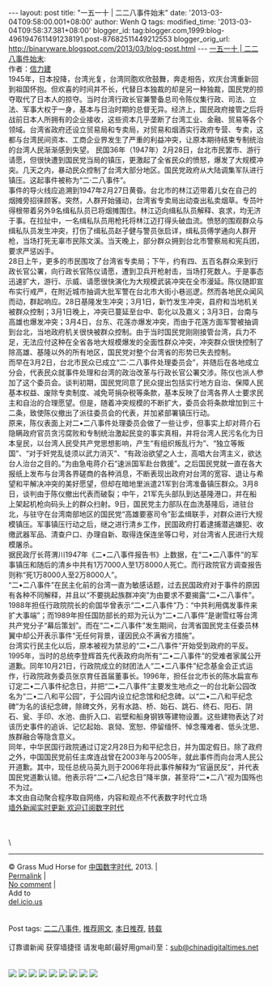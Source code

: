 --- layout: post title: "一五一十 | 二二八事件始末" date:
'2013-03-04T09:58:00.001+08:00' author: Wenh Q tags: modified\_time:
'2013-03-04T09:58:37.381+08:00' blogger\_id:
tag:blogger.com,1999:blog-4961947611491238191.post-87682511449212553
blogger\_orig\_url:
http://binaryware.blogspot.com/2013/03/blog-post.html --- [一五一十 |
二二八事件始末](http://feedproxy.google.com/~r/chinagfwblog/~3/VaLyN_YiEvc/):
\
作者：[信力建](http://www.my1510.cn/author.php?xinlijian)\
1945年，日本投降，台湾光复，台湾同胞欢欣鼓舞，奔走相告，欢庆台湾重新回到祖国怀抱。但欢喜的时间并不长，代替日本独裁的却是另一种独裁，国民党的掠夺取代了日本人的掠夺。当时台湾行政长官兼警备总司令陈仪集行政、司法、立法、军事大权于一身，基本与日治时期的总督无异。经济上，国民政府接管之后将战前日本人所拥有的企业接收，这些资本几乎垄断了台湾工业、金融、贸易等各个领域。台湾省政府还设立贸易局和专卖局，对贸易和烟酒实行政府专营、专卖，这都与台湾民间资本、工商企业界发生了严重的利益冲突，让原本期待结束专制统治的台湾人民渐渐感到失望。
民国36年（1947年）2月28日，台北市民罢市、游行请愿，但很快遭到国民党当局的镇压，更激起了全省民众的愤怒，爆发了大规模冲突。几天之内，暴动民众控制了台湾大部分地区。国民党政府从大陆调集军队进行镇压。这起事件被称为“二·二八事件”。\
事件的导火线应追溯到1947年2月27日黄昏。台北市的林江迈带着儿女在自己的烟摊旁招徕顾客。突然，人群开始骚动，台湾省专卖局出动查出私卖烟草。专员叶得根带着另外9名缉私队员已将烟摊围住。林江迈向缉私队员解释、哀求，均无济于事。在拉扯中，一名缉私队员用枪托将林江迈打得头破血流。愤怒的围观群众与缉私队员发生冲突，打伤了缉私员赵子健与警员张启详，缉私员傅学通向人群开枪，当场打死无辜市民陈文溪。当天晚上，部分群众拥到台北市警察局和宪兵团，要求严惩凶手。\
28日上午，更多的市民围攻了台湾省专卖局；下午，约有四、五百名群众来到行政长官公署，向行政长官陈仪请愿，遭到卫兵开枪射击，当场打死数人。于是事态迅速扩大，游行、示威、请愿很快演化为大规模武装冲突在全市漫延。陈仪随即宣布实行戒严，在附近城市抽调大批军警在台北市大街小巷巡逻。然而各地民众闻风而动，群起响应。28日基隆发生冲突；3月1日，新竹发生冲突，县府和当地机关被群众控制；3月1日晚上，冲突已蔓延至台中、彰化以及嘉义；3月3日，台南与高雄也爆发冲突；3月4日，台东、花莲亦爆发冲突，而由于花莲方面军警被抽调到台北，当地政府机关很快被群众控制。由于当时国民党刚刚接管台湾，兵力不足，无法应付这种在全省各地大规模爆发的全面性群众冲突，冲突群众很快控制了除高雄、基隆以外的所有地区，国民党对整个台湾省的形势已失去控制。\
而早在3月2日，台北市民众已成立“二·二八事件处理委员会”，并随后在各地成立分会，代表民众就事件处理和台湾的政治改革与行政长官公署交涉。陈仪也派人参加了这个委员会。谈判初期，国民党同意了民众提出包括实行地方自治、保障人民基本权益、废除专卖制度、减免苛捐杂税等条款，基本反映了台湾各界人士要求民主和自治的合理愿望。但是，随着冲突规模的不断扩大，委员会将条款增加到三十二条，致使陈仪撤出了派往委员会的代表，并加紧部署镇压行动。\
原来，陈仪表面上对二•二八事件处理委员会做了一些让步，但事实上却对蒋介石隐瞒政府官员贪污腐败和专制统治激起民变的事实真相，并将台湾人民污名化为日本皇民，以台湾人民受共产党思想影响，产生“有组织叛乱行为”、“独立等叛国”、“对于奸党乱徒须以武力消灭”、“有政治欲望之人士，高唱大台湾主义，欲达台人治台之目的。”为由急电蒋介石“速派国军赴台救援”。之后国民党就一直在各大报纸上发布与台湾各界磋商的各种消息，不断表现出政府对台湾的宽容、退让与希望和平解决冲突的美好愿望，但却在暗地里派遣21军到台湾准备镇压群众。3月8日，谈判由于陈仪撤出代表而破裂；中午，21军先头部队到达基隆港口，并在船上架起机枪向码头上的群众扫射。9日，国民党主力部队在血洗基隆后，进驻台北，与驻守在台湾南部地区的国民党“高雄要塞司令”彭孟缉联手，对群众进行大规模镇压。军事镇压行动之后，继之进行清乡工作，民国政府打着逮捕潜逃嫌犯、收缴武器军品、清查户口、办理自新、取得连保连坐等口号，对台湾省人民进行大规模屠杀。\
据民政厅长蒋渭川1947年《二•二八事件报告书》上数据，在“二•二八事件”的军事镇压和随后的清乡中共有1万7000人至1万8000人死亡。而行政院官方调查报告则称“死1万8000人至2万8000人”。\
“二•二八事件”在民主化前的台湾一直为敏感话题，过去民国政府对于事件的原因有各种不同解释，并且以“不要挑起族群冲突”为由要求不要揭露“二•二八事件”。1988年担任行政院院长的俞国华曾表示“二•二八事件”乃：“中共利用偶发事件来扩大事端”；而1989年担任国防部长的郑为元认为“二•二八事件”是谢雪红等台湾共产党分子“幕后策划”。而在“二•二八事件”发生期间，台湾省国民党主任委员林翼中却公开表示事件“无任何背景，谨因民众不满省方措施”。\
台湾实行民主化以后，原本被视为禁忌的“二•二八事件”开始受到政府的平反。1995年，当时的总统李登辉首先代表政府向所有“二•二八事件”的受难者家属公开道歉。同年10月21日，行政院成立的财团法人“二•二八事件”纪念基金会正式运作，行政院政务委员张京育任首届董事长。1996年，担任台北市长的陈水扁宣布订定二•二八事件纪念日，并把“二•二八事件”主要发生地点之一的台北新公园改名为“二•二八和平公园”，于公园内设立纪念馆和纪念碑。以“二•二八和平纪念碑”为名的该纪念碑，除碑文外，另有水路、桥、始石、跳石、终石、阳石、阴石、瓮、手印、水池、曲折入口、岩壁和船身钢铁等建物设置。这些建物表达了对该历史事件的追诉、记忆起始、哀恸、宽恕、停留缅怀、悼念罹难者、低头沈思、族群融合等隐含意义。\
同年，中华民国行政院通过订定2月28日为和平纪念日，并为国定假日。除了政府之外，中国国民党前任主席连战曾在2003年与2005年，就此事件而向台湾人民公开道歉。其中，现任总统马英九则于2006年将此事件解释为“官逼民反”，并代表国民党道歉认错。他表示将“二•二八纪念日”降半旗，甚至将“二•二八”视为国殇也不为过。\
本文由自动聚合程序取自网络，内容和观点不代表数字时代立场\
[墙外新闻实时更新 欢迎订阅数字时代](http://eepurl.com/msuvD)\
\
\
\
\

* * * * *

© Grass Mud Horse for [中国数字时代](https://meilizhongguo.biz/chinese),
2013. |\
[Permalink](https://meilizhongguo.biz/chinese/2013/03/%e4%b8%80%e4%ba%94%e4%b8%80%e5%8d%81-%e4%ba%8c%e4%ba%8c%e5%85%ab%e4%ba%8b%e4%bb%b6%e5%a7%8b%e6%9c%ab/)
|\
[No
comment](https://meilizhongguo.biz/chinese/2013/03/%e4%b8%80%e4%ba%94%e4%b8%80%e5%8d%81-%e4%ba%8c%e4%ba%8c%e5%85%ab%e4%ba%8b%e4%bb%b6%e5%a7%8b%e6%9c%ab/#comments)
|\
Add to\
[del.icio.us](http://del.icio.us/post?url=https://meilizhongguo.biz/chinese/2013/03/%e4%b8%80%e4%ba%94%e4%b8%80%e5%8d%81-%e4%ba%8c%e4%ba%8c%e5%85%ab%e4%ba%8b%e4%bb%b6%e5%a7%8b%e6%9c%ab/&title=%E4%B8%80%E4%BA%94%E4%B8%80%E5%8D%81%20%7C%20%E4%BA%8C%E4%BA%8C%E5%85%AB%E4%BA%8B%E4%BB%B6%E5%A7%8B%E6%9C%AB)\
\
\
Post tags:
[二二八事件](https://meilizhongguo.biz/chinese/tag/%e4%ba%8c%e4%ba%8c%e5%85%ab%e4%ba%8b%e4%bb%b6/?category=18271),
[推荐网文](https://meilizhongguo.biz/chinese/tag/%e6%8e%a8%e8%8d%90%e7%bd%91%e6%96%87/?category=18271),
[本日推荐](https://meilizhongguo.biz/chinese/tag/%e6%9c%ac%e6%97%a5%e6%8e%a8%e8%8d%90/?category=18271),
[转载](https://meilizhongguo.biz/chinese/tag/%e8%bd%ac%e8%bd%bd/?category=18271)\
\
订靠谱新闻 获穿墙捷径
请发电邮(最好用gmail)至：sub@chinadigitaltimes.net\
\
\
[![](http://feeds.feedburner.com/~ff/chinagfwblog?d=yIl2AUoC8zA)](http://feeds.feedburner.com/~ff/chinagfwblog?a=VaLyN_YiEvc:iLfyF9XFhYI:yIl2AUoC8zA)
[![](http://feeds.feedburner.com/~ff/chinagfwblog?i=VaLyN_YiEvc:iLfyF9XFhYI:-BTjWOF_DHI)](http://feeds.feedburner.com/~ff/chinagfwblog?a=VaLyN_YiEvc:iLfyF9XFhYI:-BTjWOF_DHI)
[![](http://feeds.feedburner.com/~ff/chinagfwblog?i=VaLyN_YiEvc:iLfyF9XFhYI:F7zBnMyn0Lo)](http://feeds.feedburner.com/~ff/chinagfwblog?a=VaLyN_YiEvc:iLfyF9XFhYI:F7zBnMyn0Lo)
[![](http://feeds.feedburner.com/~ff/chinagfwblog?i=VaLyN_YiEvc:iLfyF9XFhYI:V_sGLiPBpWU)](http://feeds.feedburner.com/~ff/chinagfwblog?a=VaLyN_YiEvc:iLfyF9XFhYI:V_sGLiPBpWU)
[![](http://feeds.feedburner.com/~ff/chinagfwblog?d=qj6IDK7rITs)](http://feeds.feedburner.com/~ff/chinagfwblog?a=VaLyN_YiEvc:iLfyF9XFhYI:qj6IDK7rITs)
[![](http://feeds.feedburner.com/~ff/chinagfwblog?d=l6gmwiTKsz0)](http://feeds.feedburner.com/~ff/chinagfwblog?a=VaLyN_YiEvc:iLfyF9XFhYI:l6gmwiTKsz0)
[![](http://feeds.feedburner.com/~ff/chinagfwblog?i=VaLyN_YiEvc:iLfyF9XFhYI:gIN9vFwOqvQ)](http://feeds.feedburner.com/~ff/chinagfwblog?a=VaLyN_YiEvc:iLfyF9XFhYI:gIN9vFwOqvQ)
[![](http://feeds.feedburner.com/~ff/chinagfwblog?d=TzevzKxY174)](http://feeds.feedburner.com/~ff/chinagfwblog?a=VaLyN_YiEvc:iLfyF9XFhYI:TzevzKxY174)
![](http://feeds.feedburner.com/~r/chinagfwblog/~4/VaLyN_YiEvc)

